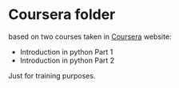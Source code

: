 # Coursera folder

based on two courses taken in [Coursera](https://www.coursera.org/) website:
- Introduction in python Part 1
- Introduction in python Part 2

Just for training purposes.
